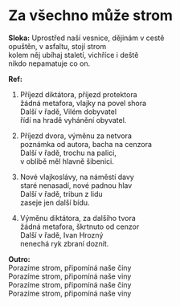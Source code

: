 # Za všechno může strom

**Sloka:**
Uprostřed naší vesnice, dějinám v cestě  
opuštěn, v asfaltu, stojí strom  
kolem něj ubíhaj staletí, vichříce i deště  
nikdo nepamatuje co on.  

**Ref:**  
1. Příjezd diktátora, příjezd protektora  
žádná metafora, vlajky na povel shora  
Další v řadě, Vilém dobyvatel  
řídí na hradě vyhánění obyvatel.  

2. Příjezd dvora, výměnu za netvora  
poznámka od autora, bacha na cenzora  
Další v řadě, trochu na palici,  
v oblibě měl hlavně šibenici.  

3. Nové vlajkoslávy, na náměstí davy  
staré nenasadí, nové padnou hlav  
Další v řadě, tribun z lidu  
zaseje jen další bídu.  

4. Výměnu diktátora, za dalšího tvora  
žádná metafora, škrtnuto od cenzor  
Další v řadě, Ivan Hrozný  
nenechá ryk zbraní doznít.  

**Outro:**  
Porazíme strom, připomíná naše činy  
Porazíme strom, připomíná naše viny  
Porazíme strom, připomíná naše činy  
Porazíme strom, připomíná naše viny  


